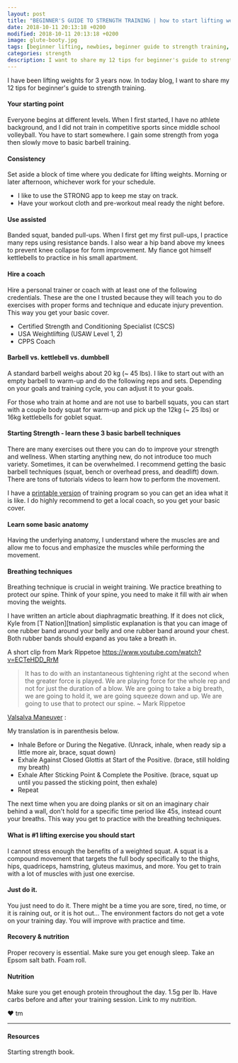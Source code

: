 ```yaml
---
layout: post
title: "BEGINNER'S GUIDE TO STRENGTH TRAINING | how to start lifting weights."
date: 2018-10-11 20:13:18 +0200
modified: 2018-10-11 20:13:18 +0200
image: glute-booty.jpg
tags: [beginner lifting, newbies, beginner guide to strength training, weightlifting, powerlifting, bodybuilding, fitness journey, nutrition, lifting life, lifting program, lifting tips, how to become weightlifter, complete guide to strength training, resistance training, performance coach, beginner guide, how to start a fit lifestyle, health & fitness, how to squat, bench, deadlift]
categories: strength
description: I want to share my 12 tips for beginner's guide to strength training. 
---
```

I have been lifting weights for 3 years now. In today blog, I want to share my 12 tips for beginner's guide to strength training. 

#### Your starting point

Everyone begins at different levels. When I first started, I have no athlete background, and I did not train in competitive sports since middle school volleyball. You have to start somewhere. I gain some strength from yoga then slowly move to basic barbell training. 

#### Consistency

Set aside a block of time where you dedicate for lifting weights. Morning or later afternoon, whichever work for your schedule.

* I like to use the STRONG app to keep me stay on track. 
* Have your workout cloth and pre-workout meal ready the night before. 

#### Use assisted 

Banded squat, banded pull-ups. When I first get my first pull-ups, I practice many reps using resistance bands. I also wear a hip band above my knees to prevent knee collapse for form improvement. My fiance got himself kettlebells to practice in his small apartment.

#### Hire a coach

Hire a personal trainer or coach with at least one of the following credentials. These are the one I trusted because they will teach you to do exercises with proper forms and technique and educate injury prevention. This way you get your basic cover.

* Certified Strength and Conditioning Specialist (CSCS)
* USA Weightlifting (USAW Level 1, 2)
* CPPS Coach

#### Barbell vs. kettlebell vs. dumbbell

A standard barbell weighs about 20 kg (~ 45 lbs). I like to start out with an empty barbell to warm-up and do the following reps and sets. Depending on your goals and training cycle, you can adjust it to your goals.

For those who train at home and are not use to barbell squats, you can start with a couple body squat for warm-up and pick up the 12kg (~ 25 lbs) or 16kg kettlebells for goblet squat. 

#### Starting Strength - learn these 3 basic barbell techniques

There are many exercises out there you can do to improve your strength and wellness. When starting anything new, do not introduce too much variety. Sometimes, it can be overwhelmed. I recommend getting the basic barbell techniques (squat, bench or overhead press, and deadlift) down. There are tons of tutorials videos to learn how to perform the movement. 

I have a [printable version][program] of training program so you can get an idea what it is like. I do highly recommend to get a local coach, so you get your basic cover.

[program]: https://pickupstrength.com/strength/complete-4-week-training-program-beginner/

#### Learn some basic anatomy 

Having the underlying anatomy, I understand where the muscles are and allow me to focus and emphasize the muscles while performing the movement. 

#### Breathing techniques

Breathing technique is crucial in weight training. We practice breathing to protect our spine. Think of your spine, you need to make it fill with air when moving the weights. 

I have written an article about diaphragmatic breathing. If it does not click, Kyle from [T Nation][tnation] simplistic explanation is that you can image of one rubber band around your belly and one rubber band around your chest. Both rubber bands should expand as you take a breath in. 

A short clip from Mark Rippetoe 
https://www.youtube.com/watch?v=ECTeHDD_RrM

> It has to do with an instantaneous tightening right at the second when the greater force is played. We are playing force for the whole rep and not for just the duration of a blow. 
We are going to take a big breath, we are going to hold it, we are going squeeze down and up. We are going to use that to protect our spine. ~ Mark Rippetoe

[Valsalva Maneuver][valsalva] : 
 
 My translation is in parenthesis below.

* Inhale Before or During the Negative. (Unrack, inhale, when ready sip a little more air, brace, squat down)
* Exhale Against Closed Glottis at Start of the Positive. (brace, still holding my breath)
* Exhale After Sticking Point & Complete the Positive. (brace, squat up until you passed the sticking point, then exhale)
* Repeat

The next time when you are doing planks or sit on an imaginary chair behind a wall, don't hold for a specific time period like 45s, instead count your breaths. This way you get to practice with the breathing techniques.

#### What is #1 lifting exercise you should start

I cannot stress enough the benefits of a weighted squat. A squat is a compound movement that targets the full body specifically to the thighs, hips, quadriceps, hamstring, gluteus maximus, and more. You get to train with a lot of muscles with just one exercise. 

#### Just do it.

You just need to do it. There might be a time you are sore, tired, no time, or it is raining out, or it is hot out... The environment factors do not get a vote on your training day. You will improve with practice and time. 

#### Recovery & nutrition

Proper recovery is essential. Make sure you get enough sleep. Take an Epsom salt bath. Foam roll.

#### Nutrition

Make sure you get enough protein throughout the day. 1.5g per lb. Have carbs before and after your training session. Link to my nutrition.


❤ tm

***

#### Resources

[valsalva]: http://www.kingofthegym.com/valsalva-maneuver/


Starting strength book.